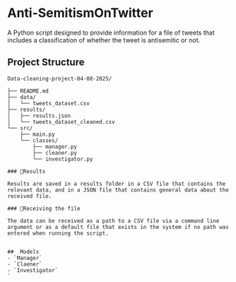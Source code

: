 # Anti-SemitismOnTwitter

A Python script designed to provide information for a file of tweets that includes a classification of whether the tweet is antisemitic or not.

## Project Structure

```
Data-cleaning-project-04-08-2025/

├── README.md                        
├── data/
│   └── tweets_dataset.csv          
├── results/
│   ├── results.json                
│   └── tweets_dataset_cleaned.csv  
└── src/
    ├── main.py                          
    └── classes/
        ├── manager.py              
        ├── cleaner.py           
        └── investigator.py           
       
### 🔹Results

Results are saved in a results folder in a CSV file that contains the relevant data, and in a JSON file that contains general data about the received file.

### 🔹Receiving the file

The data can be received as a path to a CSV file via a command line argument or as a default file that exists in the system if no path was entered when running the script.


##  Models 
- `Manager`
- `Claener`
- `Investigator`
`
